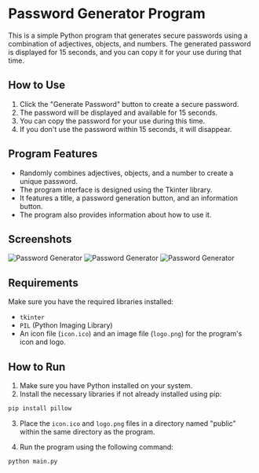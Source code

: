 # Password Generator Program

This is a simple Python program that generates secure passwords using a combination of adjectives, objects, and numbers. The generated password is displayed for 15 seconds, and you can copy it for your use during that time.

## How to Use

1. Click the "Generate Password" button to create a secure password.
2. The password will be displayed and available for 15 seconds.
3. You can copy the password for your use during this time.
4. If you don't use the password within 15 seconds, it will disappear.

## Program Features

- Randomly combines adjectives, objects, and a number to create a unique password.
- The program interface is designed using the Tkinter library.
- It features a title, a password generation button, and an information button.
- The program also provides information about how to use it.

## Screenshots

![Password Generator]([screenshots\Screenshot01.png](https://github.com/Daniel-Ruiz-Gtz/password-generator/blob/master/screenshots/Screenshot01.png))
![Password Generator]([screenshots\Screenshot02.png](https://github.com/Daniel-Ruiz-Gtz/password-generator/blob/master/screenshots/Screenshot02.png))
![Password Generator]([screenshots\Screenshot03.png](https://github.com/Daniel-Ruiz-Gtz/password-generator/blob/master/screenshots/Screenshot03.png))

## Requirements

Make sure you have the required libraries installed:

- `tkinter`
- `PIL` (Python Imaging Library)
- An icon file (`icon.ico`) and an image file (`logo.png`) for the program's icon and logo.

## How to Run

1. Make sure you have Python installed on your system.
2. Install the necessary libraries if not already installed using pip:

```bash
pip install pillow
```

3. Place the `icon.ico` and `logo.png` files in a directory named "public" within the same directory as the program.

4. Run the program using the following command:

```bash
python main.py
```
